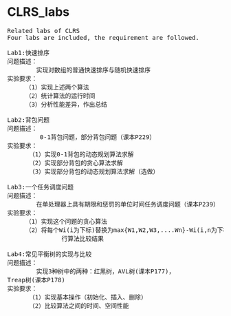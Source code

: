 CLRS_labs
=========
<pre>
Related labs of CLRS
Four labs are included, the requirement are followed.

Lab1:快速排序
问题描述：
        实现对数组的普通快速排序与随机快速排序
实验要求：
     （1）实现上述两个算法
     （2）统计算法的运行时间
     （3）分析性能差异，作出总结

Lab2:背包问题
问题描述：
         0-1背包问题，部分背包问题（课本P229）
实验要求：
      （1）实现0-1背包的动态规划算法求解
      （2）实现部分背包的贪心算法求解
      （3）实现部分背包的动态规划算法求解（选做）

Lab3:一个任务调度问题
问题描述：
        在单处理器上具有期限和惩罚的单位时间任务调度问题（课本P239）
实验要求：
     （1）实现这个问题的贪心算法
     （2）将每个Wi(i为下标)替换为max{W1,W2,W3,....Wn}-Wi(i,n为下标)，运
               行算法比较结果

Lab4:常见平衡树的实现与比较
问题描述：
        实现3种树中的两种：红黑树，AVL树(课本P177)，
Treap树(课本P178)
实验要求：
      （1）实现基本操作（初始化、插入、删除）
      （2）比较算法之间的时间、空间性能

</pre>
